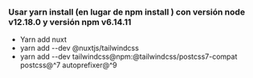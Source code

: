
### Usar yarn install (en lugar de npm install ) con versión node v12.18.0 y versión npm v6.14.11

- Yarn add nuxt
- yarn add --dev @nuxtjs/tailwindcss
- yarn add --dev tailwindcss@npm:@tailwindcss/postcss7-compat postcss@^7 autoprefixer@^9


